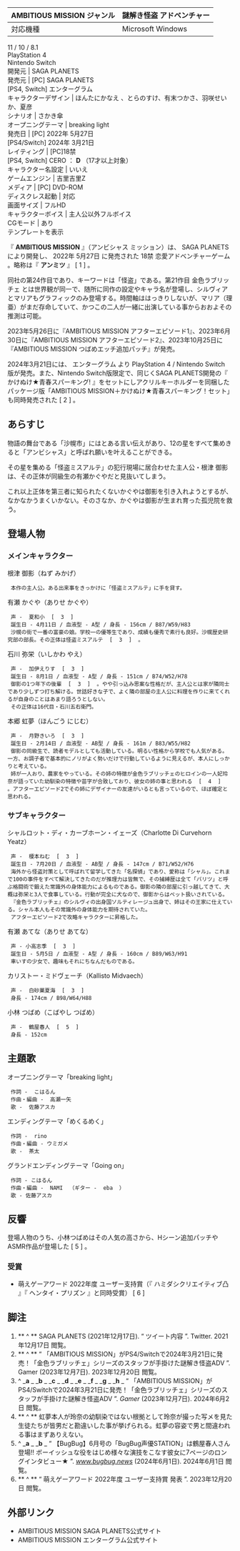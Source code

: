 AMBITIOUS MISSION  ジャンル  |  謎解き怪盗  アドベンチャー   
---|---  
対応機種  |  Microsoft Windows    
11  /  10  /  8.1  
PlayStation 4  
Nintendo Switch  
開発元  |  SAGA PLANETS   
発売元  |  [PC]  SAGA PLANETS    
[PS4, Switch]  エンターグラム  
キャラクターデザイン  |  ほんたにかなえ  、とらのすけ、有末つかさ、羽咲せいか、夏彦   
シナリオ  |  さかき傘   
オープニングテーマ  |  breaking light   
発売日  |  [PC]  2022年  5月27日    
[PS4/Switch]  2024年  3月21日  
レイティング  |  [PC]18禁   
[PS4, Switch]  CERO  ：  **D** （17才以上対象）  
キャラクター名設定  |  いいえ   
ゲームエンジン  |  吉里吉里Z   
メディア  |  [PC]  DVD-ROM   
ディスクレス起動  |  対応   
画面サイズ  |  フルHD   
キャラクターボイス  |  主人公以外フルボイス   
CGモード  |  あり   
テンプレートを表示  
  
『 **AMBITIOUS MISSION** 』（アンビシャス ミッション）は、  SAGA PLANETS  により開発し、  2022年  5月27日
に発売された  18禁  恋愛アドベンチャーゲーム  。略称は『 **アンミツ** 』  [  1  ]  。

同社の第24作目であり、キーワードは「怪盗」である。第21作目  金色ラブリッチェ
とは世界観が同一で、随所に同作の設定やキャラ名が登場し、シルヴィアとマリアもグラフィックのみ登場する。時間軸ははっきりしないが、マリア（理亜）がまだ存命していて、かつこの二人が一緒に出演している事からおおよその推測は可能。

2023年5月26日に『AMBITIOUS MISSION アフターエピソード1』、2023年6月30日に『AMBITIOUS MISSION
アフターエピソード2』、2023年10月25日に『AMBITIOUS MISSION つばめエッチ追加パッチ』が発売。

2024年3月21日には、  エンターグラム  より  PlayStation 4  /  Nintendo Switch
版が発売。また、Nintendo Switch版限定で、同じくSAGA PLANETS開発の『  かけぬけ★青春スパーキング!
』をセットにしアクリルキーホルダーを同梱したパッケージ版「AMBITIOUS MISSION＋かけぬけ★青春スパーキング！セット」も同時発売された  [
2  ]  。

##  あらすじ



物語の舞台である「沙幌市」にはとある言い伝えがあり、12の星をすべて集めきると「アンビシャス」と呼ばれ願いを叶えることができる。

その星を集める「怪盗ミスアルテ」の犯行現場に居合わせた主人公・根津 御影は、その正体が同級生の有瀬かぐやだと見抜いてしまう。

これ以上正体を第三者に知られたくないかぐやは御影を引き入れようとするが、なかなかうまくいかない。そのさなか、かぐやは御影が生まれ育った孤児院を救う。

##  登場人物



###  メインキャラクター



根津 御影（ねず みかげ）

     本作の主人公。ある出来事をきっかけに「怪盗ミスアルテ」に手を貸す。 
有瀬 かぐや（ありせ かぐや）

     声 -  夏和小  [  3  ] 
     誕生日 - 4月11日 / 血液型 - A型 / 身長 - 156cm / B87/W59/H83 
     沙幌の街で一番の富豪の娘。学校一の優等生であり、成績も優秀で素行も良好。沙幌歴史研究部の部長。その正体は怪盗ミスアルテ  [  3  ]  。 
石川 弥栄（いしかわ やえ）

     声 -  加伊えりす  [  3  ] 
     誕生日 - 8月1日 / 血液型 - A型 / 身長 - 151cm / B74/W52/H78 
     御影の1つ年下の後輩  [  3  ]  。やや引っ込み思案な性格だが、主人公とは家が隣同士であり少しずつ打ち解ける。世話好きな子で、よく隣の部屋の主人公に料理を作りに来てくれるが自身のことはあまり語ろうとしない。 
     その正体は16代目・石川五右衛門。 
本郷 虹夢（ほんごう にじむ）

     声 -  月野きいろ  [  3  ] 
     誕生日 - 2月14日 / 血液型 - AB型 / 身長 - 161m / B83/W55/H82 
     御影の同級生で、読者モデルとしても活動している。明るい性格から学校でも人気がある。一方、お調子者で基本的にノリがよく勢いだけで行動しているように見えるが、本人にしっかりと考えている。 
     姉が一人おり、農家をやっている。その姉の特徴が金色ラブリッチェのヒロインの一人妃玲奈が語っていた幼馴染の特徴や苗字が合致しており、彼女の姉の事と思われる  [  4  ]  。アフターエピソード2でその姉にデザイナーの友達がいるとも言っているので、ほぼ確定と思われる。 

###  サブキャラクター



シャルロット・ディ・カーブホーン・イェーズ（Charlotte Di Curvehorn Yeatz）

     声 -  榎本ねむ  [  3  ] 
     誕生日 - 7月20日 / 血液型 - AB型 / 身長 - 147cm / B71/W52/H76 
     海外から怪盗対策として呼ばれて留学してきた「名探偵」であり、愛称は「シャル」。これまで100の事件をすべて解決してきたのだが推理力は皆無で、その捕縛歴は全て「バリツ」と呼ぶ格闘術で鍛えた常識外の身体能力によるものである。御影の隣の部屋に引っ越してきて、大概は弥栄と3人で食事している。行動が完全に犬なので、御影からはペット扱いされている。 
     『金色ラブリッチェ』のシルヴィの出身国ソルティレージュ出身で、姉はその王家に仕えている。シャル本人もその常識外の身体能力を期待されていた。 
     アフターエピソード2で攻略キャラクターに昇格した。 
有瀬 あてな（ありせ あてな）

     声 - 小高志季  [  3  ] 
     誕生日 - 5月5日 / 血液型 - A型 / 身長 - 160cm / B89/W63/H91 
     車いすの少女で、趣味もそれにちなんだものである。 
カリストー・ミドヴェーチ（Kallisto Midvaech）

     声 -  白砂菓夏海  [  3  ] 
     身長 - 174cm / B98/W64/H88 
小林 つばめ（こばやし つばめ）

     声 -  鶴屋春人  [  5  ] 
     身長 - 152cm 

##  主題歌



オープニングテーマ「breaking light」

     作詞 -  こはるん 
     作曲・編曲 -  高瀬一矢 
     歌 -  佐藤アスカ 
エンディングテーマ「めくるめく」

     作詞 -  rino 
     作曲・編曲 - ウミガメ 
     歌 -  茶太 
グランドエンディングテーマ「Going on」

     作詞 - こはるん 
     作曲・編曲 -  NAMI  （ギター -  eba  ） 
     歌 - 佐藤アスカ 

##  反響



登場人物のうち、小林つばめはその人気の高さから、Hシーン追加パッチやASMR作品が登場した  [  5  ]  。

###  受賞



  * 萌えゲーアワード  2022年度 ユーザー支持賞（『  ハミダシクリエイティブ凸  』『  ヘンタイ・プリズン  』と同時受賞）  [  6  ] 

##  脚注



  1. ** ^  ** SAGA PLANETS (2021年12月17日). “  ツイート内容  ”. Twitter.  2021年12月17日  閲覧。 
  2. ** ^  ** “  「AMBITIOUS MISSION」がPS4/Switchで2024年3月21日に発売！「金色ラブリッチェ」シリーズのスタッフが手掛けた謎解き怪盗ADV  ”. Gamer (2023年12月7日).  2023年12月20日  閲覧。 
  3. ^  _**a** _ _**b** _ _**c** _ _**d** _ _**e** _ _**f** _ _**g** _ _**h** _ “  「AMBITIOUS MISSION」がPS4/Switchで2024年3月21日に発売！「金色ラブリッチェ」シリーズのスタッフが手掛けた謎解き怪盗ADV  ”. _Gamer_ (2023年12月7日).  2024年6月2日  閲覧。 
  4. ** ^  ** 虹夢本人が玲奈の幼馴染ではない根拠として玲奈が撮った写メを見た生徒たちが皆男だと勘違いした事が挙げられる。虹夢の容姿で男と間違われる事はまずありえない。 
  5. ^  _**a** _ _**b** _ “  【BugBug】6月号の「BugBug声優STATION」は鶴屋春人さん登場!! ボーイッシュな役をはじめ様々な演技をこなす彼女に7ページのロングインタビュー★  ”. _www.bugbug.news_ (2024年6月1日).  2024年6月1日  閲覧。 
  6. ** ^  ** “  萌えゲーアワード 2022年度 ユーザー支持賞 発表  ”.  2023年12月20日  閲覧。 

##  外部リンク



  * AMBITIOUS MISSION SAGA PLANETS公式サイト 
  * AMBITIOUS MISSION エンターグラム公式サイト 

